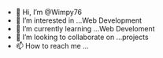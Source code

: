 - 👋 Hi, I’m @Wimpy76
- 👀 I’m interested in ...Web Development
- 🌱 I’m currently learning ...Web Develoment
- 💞️ I’m looking to collaborate on ...projects
- 📫 How to reach me ...

<!---
Wimpy76/Wimpy76 is a ✨ special ✨ repository because its `README.md` (this file) appears on your GitHub profile.
You can click the Preview link to take a look at your changes.
--->
